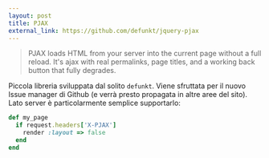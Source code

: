 ```yaml
---
layout: post
title: PJAX
external_link: https://github.com/defunkt/jquery-pjax
---
```


> PJAX loads HTML from your server into the current page
> without a full reload. It's ajax with real permalinks,
> page titles, and a working back button that fully degrades.

Piccola libreria sviluppata dal solito `defunkt`. Viene sfruttata per il nuovo 
Issue manager di Github (e verrà presto propagata in altre aree del sito). Lato 
server è particolarmente semplice supportarlo:

```ruby
def my_page
  if request.headers['X-PJAX']
    render :layout => false
  end
end
```

